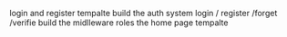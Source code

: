 login and register tempalte
build the auth system login / register /forget /verifie
build the midlleware roles
the home page tempalte
